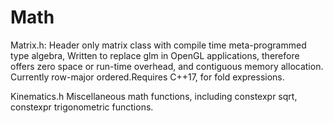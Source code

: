 # Math
Matrix.h:
Header only matrix class with compile time meta-programmed type algebra,
Written to replace glm in OpenGL applications, therefore offers zero space or run-time overhead, and contiguous memory allocation.
Currently row-major ordered.Requires C++17, for fold expressions.

Kinematics.h
Miscellaneous math functions, including constexpr sqrt, constexpr trigonometric functions.
